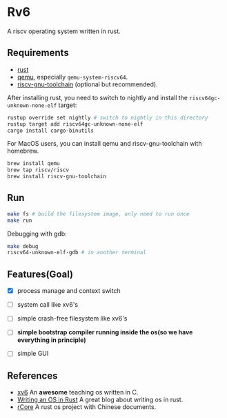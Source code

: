 # Rv6

A riscv operating system written in rust.

## Requirements
- [rust](https://www.rust-lang.org/tools/install)
- [qemu](https://www.qemu.org/download/), especially `qemu-system-riscv64`.
- [riscv-gnu-toolchain](https://github.com/riscv-collab/riscv-gnu-toolchain) (optional but recommended).

After installing rust, you need to switch to nightly and install the `riscv64gc-unknown-none-elf` target:

```bash
rustup override set nightly # switch to nightly in this directory
rustup target add riscv64gc-unknown-none-elf
cargo install cargo-binutils
```

For MacOS users, you can install qemu and riscv-gnu-toolchain with homebrew.

```bash
brew install qemu   
brew tap riscv/riscv
brew install riscv-gnu-toolchain
```

## Run

```bash
make fs # build the filesystem image, only need to run once
make run
```

Debugging with gdb:

```bash
make debug
riscv64-unknown-elf-gdb # in another terminal
```

## Features(Goal)
- [x] process manage and context switch
- [ ] system call like xv6's
- [ ] simple crash-free filesystem like xv6's
- [ ] **simple bootstrap compiler running inside the os(so we have everything in principle)**
- [ ] simple GUI


## References
- [xv6](https://github.com/mit-pdos/xv6-riscv) An **awesome** teaching os written in C.
- [Writing an OS in Rust](https://os.phil-opp.com/) A great blog about writing os in rust.
- [rCore](https://github.com/rcore-os) A rust os project with Chinese documents.
